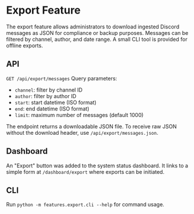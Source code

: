 # Export Feature

The export feature allows administrators to download ingested Discord messages as
JSON for compliance or backup purposes. Messages can be filtered by channel,
author, and date range. A small CLI tool is provided for offline exports.

## API
`GET /api/export/messages`
Query parameters:
- `channel`: filter by channel ID
- `author`: filter by author ID
- `start`: start datetime (ISO format)
- `end`: end datetime (ISO format)
- `limit`: maximum number of messages (default 1000)

The endpoint returns a downloadable JSON file. To receive raw JSON without the
download header, use `/api/export/messages.json`.

## Dashboard
An "Export" button was added to the system status dashboard. It links to a
simple form at `/dashboard/export` where exports can be initiated.

## CLI
Run `python -m features.export.cli --help` for command usage.
